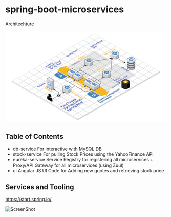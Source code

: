 # spring-boot-microservices
Architechture

![ScreenShot](SpringServices.png "Architechture")

## Table of Contents
* db-service     For interactive with MySQL DB
* stock-service  For pulling Stock Prices using the YahooFinance API
* eureka-service Service Registry for registering all microservices + Proxy/API Gateway for all microservices (using Zuul)
* ui             Angular JS UI Code for Adding new quotes and retrieving stock price

## Services and Tooling

https://start.spring.io/
 
![ScreenShot](SpringInitializer.png "Tooling")
